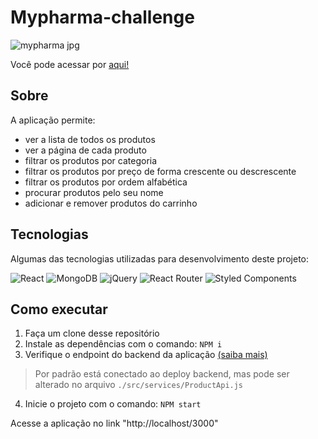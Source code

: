 # Mypharma-challenge

![mypharma jpg](https://user-images.githubusercontent.com/102863343/230189700-a997987d-45ea-4b13-ab5f-deb832421275.png)

Você pode acessar por <a href="https://mypharma-frontend.vercel.app/">aqui!</a>

## Sobre
A aplicação permite:
- ver a lista de todos os produtos
- ver a página de cada produto
- filtrar os produtos por categoria
- filtrar os produtos por preço de forma crescente ou descrescente
- filtrar os produtos por ordem alfabética
- procurar produtos pelo seu nome
- adicionar e remover produtos do carrinho

## Tecnologias
Algumas das tecnologias utilizadas para desenvolvimento deste projeto:

![React](https://img.shields.io/badge/react-%2320232a.svg?style=for-the-badge&logo=react&logoColor=%2361DAFB)
![MongoDB](https://img.shields.io/badge/MongoDB-%234ea94b.svg?style=for-the-badge&logo=mongodb&logoColor=white)
![jQuery](https://img.shields.io/badge/jquery-%230769AD.svg?style=for-the-badge&logo=jquery&logoColor=white)
![React Router](https://img.shields.io/badge/React_Router-CA4245?style=for-the-badge&logo=react-router&logoColor=white)
![Styled Components](https://img.shields.io/badge/styled--components-DB7093?style=for-the-badge&logo=styled-components&logoColor=white)


## Como executar
1. Faça um clone desse repositório
2. Instale as dependências com o comando:
<code>NPM i</code>
3. Verifique o endpoint do backend da aplicação <a href="https://github.com/JoaoSGabriel/mypharma-backend">(saiba mais)</a>
> Por padrão está conectado ao deploy backend, mas pode ser alterado no arquivo ```./src/services/ProductApi.js```
4. Inicie o projeto com o comando:
<code>NPM start</code>

Acesse a aplicação no link "http://localhost/3000"
